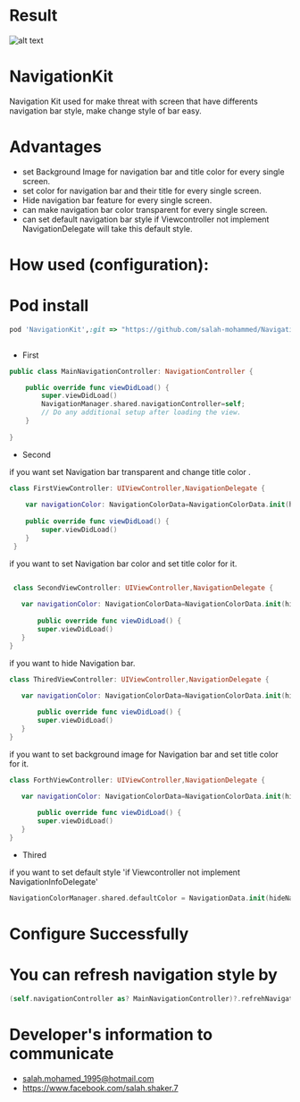 # Result

![alt text](https://github.com/salah-mohammed/NavigationKit/blob/master/NavigationKitExample/example.gif)

# NavigationKit

Navigation Kit used for make threat with screen that have differents navigation bar style, make change style of bar easy.
# Advantages
* set Background Image for navigation bar and title color for every single screen.
* set color for navigation bar and their title for every single screen.
* Hide navigation bar feature for every single screen.
* can make navigation bar color transparent for every single screen.
* can set default navigation bar style if Viewcontroller not implement NavigationDelegate will take this default style.

# How used (configuration): 
# Pod install
```ruby
pod 'NavigationKit',:git => "https://github.com/salah-mohammed/NavigationKit.git"
 
```
- First

```swift
public class MainNavigationController: NavigationController {

    public override func viewDidLoad() {
        super.viewDidLoad()
        NavigationManager.shared.navigationController=self;
        // Do any additional setup after loading the view.
    }
    
}
```
- Second

if you want set Navigation bar transparent and change title color .
```swift
class FirstViewController: UIViewController,NavigationDelegate {
 
    var navigationColor: NavigationColorData=NavigationColorData.init(hideNavigation: NavigationColorManager.HideNavigation.customColor(NavigationColorManager.BarColor.transparent, UIColor.black))
    
    public override func viewDidLoad() {
        super.viewDidLoad()
    }
 }

 ```
 
 if you want to set Navigation bar color and set title color for it.
 
 ```swift

  class SecondViewController: UIViewController,NavigationDelegate {
  
    var navigationColor: NavigationColorData=NavigationColorData.init(hideNavigation: NavigationColorManager.HideNavigation.customColor( NavigationColorManager.BarColor.customColor(UIColor.blue), UIColor.white))
    
        public override func viewDidLoad() {
        super.viewDidLoad()
    }
}
```
if you want to hide Navigation bar.

 ```swift
 class ThiredViewController: UIViewController,NavigationDelegate {

    var navigationColor: NavigationColorData=NavigationColorData.init(hideNavigation: NavigationColorManager.HideNavigation.hide);
    
        public override func viewDidLoad() {
        super.viewDidLoad()
    }
}
 ```

if you want to set background image for Navigation bar and set title color for it.

 ```swift
 class ForthViewController: UIViewController,NavigationDelegate {

    var navigationColor: NavigationColorData=NavigationColorData.init(hideNavigation: NavigationColorManager.HideNavigation.customColor(NavigationColorManager.BarColor.backgroundImage(UIImage.init(named:"navigationImage")!), UIColor.white))
    
        public override func viewDidLoad() {
        super.viewDidLoad()
    }
}
 ```
- Thired

if you want to set default style 'if Viewcontroller not implement NavigationInfoDelegate'
```swift
NavigationColorManager.shared.defaultColor = NavigationData.init(hideNavigation: NavigationColorManager.HideNavigation.customColor( NavigationColorManager.BarColor.customColor(UIColor.blue), UIColor.white))

 ```
# Configure Successfully

# You can refresh navigation style by 
```swift
(self.navigationController as? MainNavigationController)?.refrehNavigationData();
 ```
# Developer's information to communicate

- salah.mohamed_1995@hotmail.com
- https://www.facebook.com/salah.shaker.7
